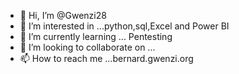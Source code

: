 - 👋 Hi, I’m @Gwenzi28
- 👀 I’m interested in ...python,sql,Excel and Power BI
- 🌱 I’m currently learning ... Pentesting
- 💞️ I’m looking to collaborate on ...
- 📫 How to reach me ...bernard.gwenzi.org

<!---
Gwenzi28/Gwenzi28 is a ✨ special ✨ repository because its `README.md` (this file) appears on your GitHub profile.
You can click the Preview link to take a look at your changes.
--->
